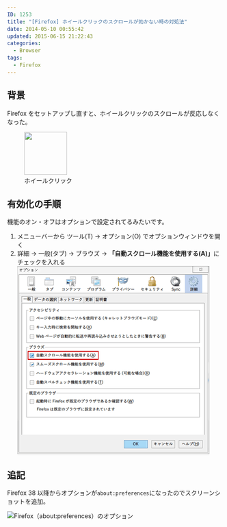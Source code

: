 ```yaml
---
ID: 1253
title: "[Firefox] ホイールクリックのスクロールが効かない時の対処法"
date: 2014-05-10 00:55:42
updated: 2015-06-15 21:22:43
categories:
  - Browser
tags:
  - Firefox
---
```


## 背景

Firefox をセットアップし直すと、ホイールクリックのスクロールが反応しなくなった。

<figure>
  <img src="https://user-images.githubusercontent.com/3617124/81211005-b7274480-900d-11ea-854d-c3fc0beeb31d.png" alt="" width="100" height="100" />
  <figcaption>ホイールクリック</figcaption>
</figure>

<!--more-->
<h2>有効化の手順</h2>
機能のオン・オフはオプションで設定されてるみたいです。
<ol>
 <li>メニューバーから ツール(T) -> オプション(O) でオプションウィンドウを開く</li>
 <li>詳細 -> 一般(タブ) -> ブラウズ -> <strong>「自動スクロール機能を使用する(A)」</strong>にチェックを入れる
<img alt="Firefoxのオプションウィンドウ" src="/images/Firefox-Option-before-v38.png"></li>
</ol>

<h2>追記</h2>
Firefox 38 以降からオプションが<code>about:preferences</code>になったのでスクリーンショットを追加。

![Firefox（about:preferences）のオプション](https://user-images.githubusercontent.com/3617124/81211271-15542780-900e-11ea-83ae-32933d749c15.png)
